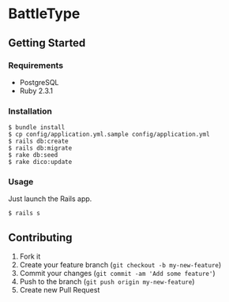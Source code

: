 # BattleType

## Getting Started

### Requirements

* PostgreSQL
* Ruby 2.3.1

### Installation

```
$ bundle install
$ cp config/application.yml.sample config/application.yml
$ rails db:create
$ rails db:migrate
$ rake db:seed
$ rake dico:update
```

### Usage

Just launch the Rails app.

```
$ rails s
```

## Contributing

1. Fork it
2. Create your feature branch (`git checkout -b my-new-feature`)
3. Commit your changes (`git commit -am 'Add some feature'`)
4. Push to the branch (`git push origin my-new-feature`)
5. Create new Pull Request
